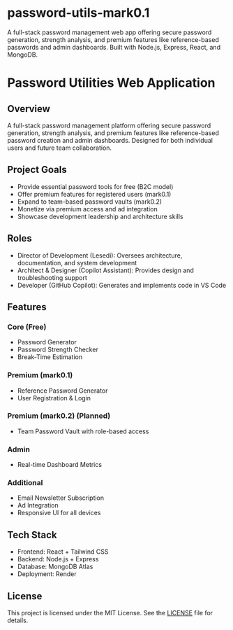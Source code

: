 # password-utils-mark0.1
A full-stack password management web app offering secure password generation, strength analysis, and premium features like reference-based passwords and admin dashboards. Built with Node.js, Express, React, and MongoDB.

# Password Utilities Web Application

## Overview
A full-stack password management platform offering secure password generation, strength analysis, and premium features like reference-based password creation and admin dashboards. Designed for both individual users and future team collaboration.

## Project Goals
- Provide essential password tools for free (B2C model)
- Offer premium features for registered users (mark0.1)
- Expand to team-based password vaults (mark0.2)
- Monetize via premium access and ad integration
- Showcase development leadership and architecture skills

## Roles
- Director of Development (Lesedi): Oversees architecture, documentation, and system development
- Architect & Designer (Copilot Assistant): Provides design and troubleshooting support
- Developer (GitHub Copilot): Generates and implements code in VS Code

## Features

### Core (Free)
- Password Generator
- Password Strength Checker
- Break-Time Estimation

### Premium (mark0.1)
- Reference Password Generator
- User Registration & Login

### Premium (mark0.2) (Planned)
- Team Password Vault with role-based access

### Admin
- Real-time Dashboard Metrics

### Additional
- Email Newsletter Subscription
- Ad Integration
- Responsive UI for all devices

## Tech Stack
- Frontend: React + Tailwind CSS
- Backend: Node.js + Express
- Database: MongoDB Atlas
- Deployment: Render


## License
This project is licensed under the MIT License. See the [LICENSE](LICENSE) file for details.


